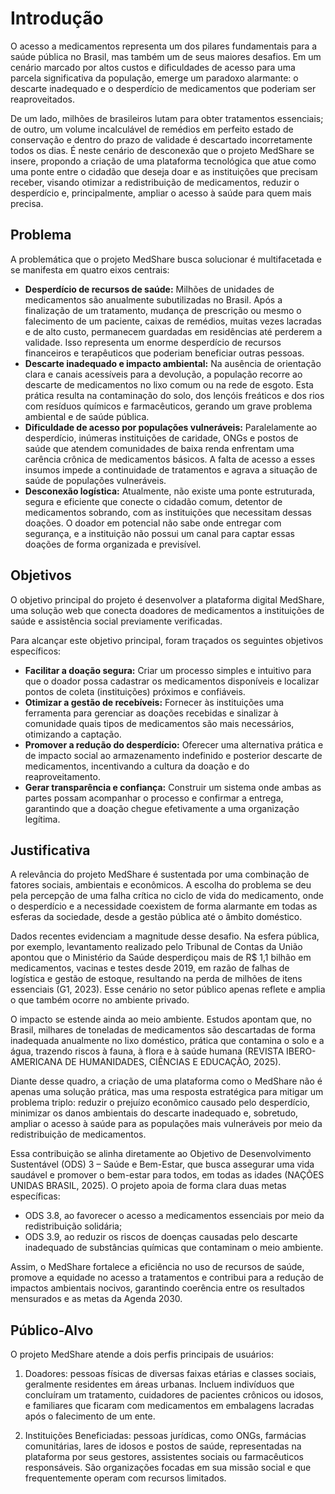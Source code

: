 # Introdução

O acesso a medicamentos representa um dos pilares fundamentais para a saúde pública no Brasil, mas também um de seus maiores desafios. Em um cenário marcado por altos custos e dificuldades de acesso para uma parcela significativa da população, emerge um paradoxo alarmante: o descarte inadequado e o desperdício de medicamentos que poderiam ser reaproveitados. 

De um lado, milhões de brasileiros lutam para obter tratamentos essenciais; de outro, um volume incalculável de remédios em perfeito estado de conservação e dentro do prazo de validade é descartado incorretamente todos os dias. É neste cenário de desconexão que o projeto MedShare se insere, propondo a criação de uma plataforma tecnológica que atue como uma ponte entre o cidadão que deseja doar e as instituições que precisam receber, visando otimizar a redistribuição de medicamentos, reduzir o desperdício e, principalmente, ampliar o acesso à saúde para quem mais precisa.

## Problema
A problemática que o projeto MedShare busca solucionar é multifacetada e se manifesta em quatro eixos centrais:

- **Desperdício de recursos de saúde:** Milhões de unidades de medicamentos são anualmente subutilizadas no Brasil. Após a finalização de um tratamento, mudança de prescrição ou mesmo o falecimento de um paciente, caixas de remédios, muitas vezes lacradas e de alto custo, permanecem guardadas em residências até perderem a validade. Isso representa um enorme desperdício de recursos financeiros e terapêuticos que poderiam beneficiar outras pessoas.
- **Descarte inadequado e impacto ambiental:** Na ausência de orientação clara e canais acessíveis para a devolução, a população recorre ao descarte de medicamentos no lixo comum ou na rede de esgoto. Esta prática resulta na contaminação do solo, dos lençóis freáticos e dos rios com resíduos químicos e farmacêuticos, gerando um grave problema ambiental e de saúde pública.
- **Dificuldade de acesso por populações vulneráveis:** Paralelamente ao desperdício, inúmeras instituições de caridade, ONGs e postos de saúde que atendem comunidades de baixa renda enfrentam uma carência crônica de medicamentos básicos. A falta de acesso a esses insumos impede a continuidade de tratamentos e agrava a situação de saúde de populações vulneráveis.
- **Desconexão logística:** Atualmente, não existe uma ponte estruturada, segura e eficiente que conecte o cidadão comum, detentor de medicamentos sobrando, com as instituições que necessitam dessas doações. O doador em potencial não sabe onde entregar com segurança, e a instituição não possui um canal para captar essas doações de forma organizada e previsível.

## Objetivos

O objetivo principal do projeto é desenvolver a plataforma digital MedShare, uma solução web que conecta doadores de medicamentos a instituições de saúde e assistência social previamente verificadas.

Para alcançar este objetivo principal, foram traçados os seguintes objetivos específicos:

- **Facilitar a doação segura:** Criar um processo simples e intuitivo para que o doador possa cadastrar os medicamentos disponíveis e localizar pontos de coleta (instituições) próximos e confiáveis.
- **Otimizar a gestão de recebíveis:** Fornecer às instituições uma ferramenta para gerenciar as doações recebidas e sinalizar à comunidade quais tipos de medicamentos são mais necessários, otimizando a captação.
- **Promover a redução do desperdício:** Oferecer uma alternativa prática e de impacto social ao armazenamento indefinido e posterior descarte de medicamentos, incentivando a cultura da doação e do reaproveitamento.
- **Gerar transparência e confiança:** Construir um sistema onde ambas as partes possam acompanhar o processo e confirmar a entrega, garantindo que a doação chegue efetivamente a uma organização legítima.

## Justificativa

A relevância do projeto MedShare é sustentada por uma combinação de fatores sociais, ambientais e econômicos. A escolha do problema se deu pela percepção de uma falha crítica no ciclo de vida do medicamento, onde o desperdício e a necessidade coexistem de forma alarmante em todas as esferas da sociedade, desde a gestão pública até o âmbito doméstico.

Dados recentes evidenciam a magnitude desse desafio. Na esfera pública, por exemplo, levantamento realizado pelo Tribunal de Contas da União apontou que o Ministério da Saúde desperdiçou mais de R$ 1,1 bilhão em medicamentos, vacinas e testes desde 2019, em razão de falhas de logística e gestão de estoque, resultando na perda de milhões de itens essenciais (G1, 2023). Esse cenário no setor público apenas reflete e amplia o que também ocorre no ambiente privado.

O impacto se estende ainda ao meio ambiente. Estudos apontam que, no Brasil, milhares de toneladas de medicamentos são descartadas de forma inadequada anualmente no lixo doméstico, prática que contamina o solo e a água, trazendo riscos à fauna, à flora e à saúde humana (REVISTA IBERO-AMERICANA DE HUMANIDADES, CIÊNCIAS E EDUCAÇÃO, 2025).

Diante desse quadro, a criação de uma plataforma como o MedShare não é apenas uma solução prática, mas uma resposta estratégica para mitigar um problema triplo: reduzir o prejuízo econômico causado pelo desperdício, minimizar os danos ambientais do descarte inadequado e, sobretudo, ampliar o acesso à saúde para as populações mais vulneráveis por meio da redistribuição de medicamentos.

Essa contribuição se alinha diretamente ao Objetivo de Desenvolvimento Sustentável (ODS) 3 – Saúde e Bem-Estar, que busca assegurar uma vida saudável e promover o bem-estar para todos, em todas as idades (NAÇÕES UNIDAS BRASIL, 2025). O projeto apoia de forma clara duas metas específicas:
- ODS 3.8, ao favorecer o acesso a medicamentos essenciais por meio da redistribuição solidária;
- ODS 3.9, ao reduzir os riscos de doenças causadas pelo descarte inadequado de substâncias químicas que contaminam o meio ambiente.

Assim, o MedShare fortalece a eficiência no uso de recursos de saúde, promove a equidade no acesso a tratamentos e contribui para a redução de impactos ambientais nocivos, garantindo coerência entre os resultados mensurados e as metas da Agenda 2030.

## Público-Alvo

O projeto MedShare atende a dois perfis principais de usuários:

1. Doadores: pessoas físicas de diversas faixas etárias e classes sociais, geralmente residentes em áreas urbanas. Incluem indivíduos que concluíram um tratamento, cuidadores de pacientes crônicos ou idosos, e familiares que ficaram com medicamentos em embalagens lacradas após o falecimento de um ente.

2. Instituições Beneficiadas: pessoas jurídicas, como ONGs, farmácias comunitárias, lares de idosos e postos de saúde, representadas na plataforma por seus gestores, assistentes sociais ou farmacêuticos responsáveis. São organizações focadas em sua missão social e que frequentemente operam com recursos limitados.

